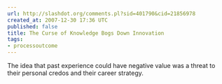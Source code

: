```yaml
---
url: http://slashdot.org/comments.pl?sid=401790&cid=21856978
created_at: 2007-12-30 17:36 UTC
published: false
title: The Curse of Knowledge Bogs Down Innovation
tags:
- processoutcome
---
```


The idea that past experience could have negative value was a threat to their personal credos and their career strategy.
